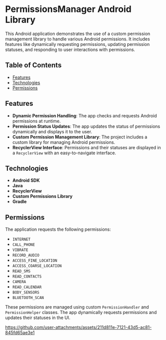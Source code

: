 # PermissionsManager Android Library

This Android application demonstrates the use of a custom permission management library to handle various Android permissions. It includes features like dynamically requesting permissions, updating permission statuses, and responding to user interactions with permissions.

## Table of Contents
- [Features](#features)
- [Technologies](#technologies)
- [Permissions](#permissions)

## Features
- **Dynamic Permission Handling**: The app checks and requests Android permissions at runtime.
- **Permission Status Updates**: The app updates the status of permissions dynamically and displays it to the user.
- **Custom Permission Management Library**: The project includes a custom library for managing Android permissions.
- **RecyclerView Interface**: Permissions and their statuses are displayed in a `RecyclerView` with an easy-to-navigate interface.

## Technologies
- **Android SDK**
- **Java**
- **RecyclerView**
- **Custom Permissions Library**
- **Gradle**

## Permissions
The application requests the following permissions:

- `INTERNET`
- `CALL_PHONE`
- `VIBRATE`
- `RECORD_AUDIO`
- `ACCESS_FINE_LOCATION`
- `ACCESS_COARSE_LOCATION`
- `READ_SMS`
- `READ_CONTACTS`
- `CAMERA`
- `READ_CALENDAR`
- `BODY_SENSORS`
- `BLUETOOTH_SCAN`

These permissions are managed using custom `PermissionHandler` and `PermissionHelper` classes. The app dynamically requests permissions and updates their statuses in the UI.



https://github.com/user-attachments/assets/211d811e-7121-43d5-ac81-845fd65ae3e1


